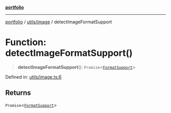 [**portfolio**](../../../README.md)

***

[portfolio](../../../modules.md) / [utils/image](../README.md) / detectImageFormatSupport

# Function: detectImageFormatSupport()

> **detectImageFormatSupport**(): `Promise`\<[`FormatSupport`](../interfaces/FormatSupport.md)\>

Defined in: [utils/image.ts:6](https://github.com/tnorlund/Portfolio/blob/ed809a84b311878a5d5ab0478e10ed8cf2141530/portfolio/utils/image.ts#L6)

## Returns

`Promise`\<[`FormatSupport`](../interfaces/FormatSupport.md)\>
